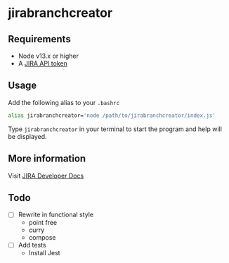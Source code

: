 # jirabranchcreator

## Requirements
- Node v13.x or higher
- A [JIRA API token](https://id.atlassian.com/manage-profile/security/api-tokens)

## Usage

Add the following alias to your `.bashrc`

```sh
alias jirabranchcreator='node /path/to/jirabranchcreator/index.js'
```

Type `jirabranchcreator` in your terminal to start the program and help will be displayed.

## More information
Visit [JIRA Developer Docs](https://developer.atlassian.com/cloud/jira/platform/rest/v3/api-group-issues/#api-rest-api-3-issue-issueidorkey-get
)

## Todo
- [ ] Rewrite in functional style
  - point free
  - curry
  - compose
- [ ] Add tests
  - Install Jest
